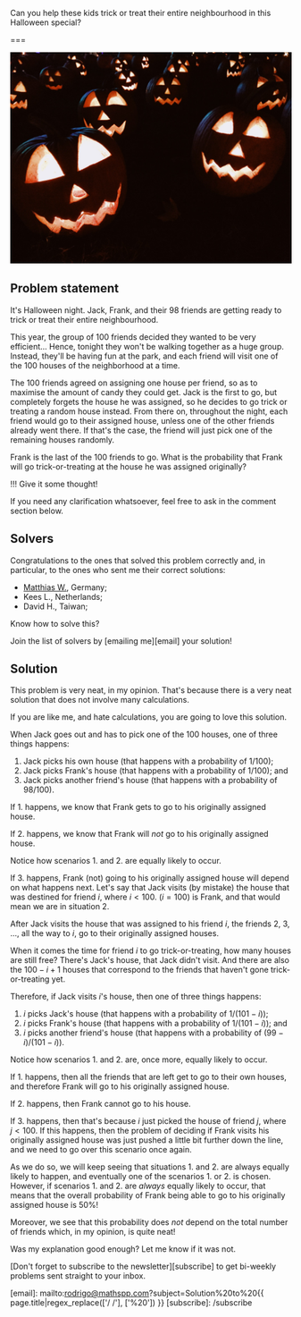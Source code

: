 Can you help these kids trick or treat their entire neighbourhood in this Halloween special?

===

![A pumpkin patch with Halloween-themed carved pumpkins.](thumbnail.png "Photo by Taylor Rooney on Unsplash.")

## Problem statement

It's Halloween night.
Jack, Frank, and their 98 friends are getting ready to trick or treat their entire neighbourhood.

This year, the group of 100 friends decided they wanted to be very efficient...
Hence, tonight they won't be walking together as a huge group.
Instead, they'll be having fun at the park, and each friend will visit one of the 100 houses of the neighborhood at a time.

The 100 friends agreed on assigning one house per friend, so as to maximise the amount of candy they could get.
Jack is the first to go, but completely forgets the house he was assigned, so he decides to go trick or treating a random house instead.
From there on, throughout the night, each friend would go to their assigned house, unless one of the other friends already went there.
If that's the case, the friend will just pick one of the remaining houses randomly.

Frank is the last of the 100 friends to go.
What is the probability that Frank will go trick-or-treating at the house he was assigned originally?

!!! Give it some thought!

If you need any clarification whatsoever, feel free to ask in the comment section below.


## Solvers

Congratulations to the ones that solved this problem correctly and, in particular, to the ones
who sent me their correct solutions:

 - [Matthias W.](https://twitter.com/m2u_84), Germany;
 - Kees L., Netherlands;
 - David H., Taiwan;

Know how to solve this?

Join the list of solvers by [emailing me][email] your solution!


## Solution

This problem is very neat, in my opinion.
That's because there is a very neat solution that does not involve many calculations.

If you are like me, and hate calculations, you are going to love this solution.

When Jack goes out and has to pick one of the 100 houses,
one of three things happens:

 1. Jack picks his own house (that happens with a probability of 1/100);
 2. Jack picks Frank's house (that happens with a probability of 1/100); and
 3. Jack picks another friend's house (that happens with a probability of 98/100).

If 1. happens, we know that Frank gets to go to his originally assigned house.

If 2. happens, we know that Frank will _not_ go to his originally assigned house.

Notice how scenarios 1. and 2. are equally likely to occur.

If 3. happens, Frank (not) going to his originally assigned house will depend
on what happens next.
Let's say that Jack visits (by mistake) the house that was destined for friend $i$,
where $i < 100$.
($i = 100$) is Frank, and that would mean we are in situation 2.

After Jack visits the house that was assigned to his friend $i$,
the friends 2, 3, ..., all the way to $i$, go to their originally assigned houses.

When it comes the time for friend $i$ to go trick-or-treating,
how many houses are still free?
There's Jack's house, that Jack didn't visit.
And there are also the $100 - i + 1$ houses that correspond to the friends
that haven't gone trick-or-treating yet.

Therefore, if Jack visits $i$'s house, then one of three things happens:

 1. $i$ picks Jack's house (that happens with a probability of 1/$(101 - i)$);
 2. $i$ picks Frank's house (that happens with a probability of 1/$(101 - i)$); and
 3. $i$ picks another friend's house (that happens with a probability of $(99 - i)/(101 - i)$).

Notice how scenarios 1. and 2. are, once more, equally likely to occur.

If 1. happens, then all the friends that are left get to go to their own houses,
and therefore Frank will go to his originally assigned house.

If 2. happens, then Frank cannot go to his house.

If 3. happens, then that's because $i$ just picked the house of friend $j$, where $j < 100$.
If this happens, then the problem of deciding if Frank visits his originally assigned
house was just pushed a little bit further down the line, and we need to go over
this scenario once again.

As we do so, we will keep seeing that situations 1. and 2. are always equally likely to happen,
and eventually one of the scenarios 1. or 2. is chosen.
However, if scenarios 1. and 2. are _always_ equally likely to occur,
that means that the overall probability of Frank being able to go to his originally assigned
house is 50%!

Moreover, we see that this probability does _not_ depend on the total number of friends which,
in my opinion, is quite neat!

Was my explanation good enough?
Let me know if it was not.


[Don't forget to subscribe to the newsletter][subscribe] to get bi-weekly
problems sent straight to your inbox.

[email]: mailto:rodrigo@mathspp.com?subject=Solution%20to%20{{ page.title|regex_replace(['/ /'], ['%20']) }}
[subscribe]: /subscribe
